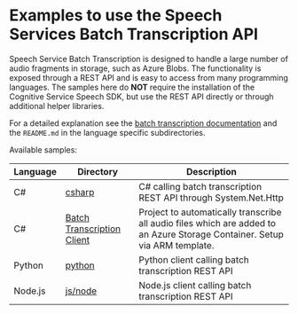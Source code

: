 # Examples to use the Speech Services Batch Transcription API

Speech Service Batch Transcription is designed to handle a large number of audio fragments in storage, such as Azure Blobs. The functionality is exposed through a REST API and is easy to access from many programming languages. The samples here do **NOT** require the installation of the Cognitive Service Speech SDK, but use the REST API directly or through additional helper libraries.

For a detailed explanation see the [batch transcription documentation](https://docs.microsoft.com/azure/cognitive-services/speech-service/batch-transcription) and the `README.md` in the language specific subdirectories.

Available samples:

| Language | Directory | Description |
| ---------- | -------- | ----------- |
| C# | [csharp](csharp) | C# calling batch transcription REST API through System.Net.Http |
| C# | [Batch Transcription Client](batch-ingestion-client) | Project to automatically transcribe all audio files which are added to an Azure Storage Container. Setup via ARM template. |
| Python | [python](python) | Python client calling batch transcription REST API |
| Node.js | [js/node](js/node) | Node.js client calling batch transcription REST API |
